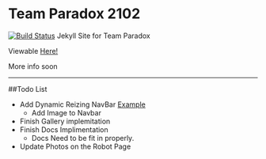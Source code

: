 # Team Paradox 2102
[![Build Status](https://travis-ci.org/Paradox2102/paradox2102.github.io.svg?branch=master)](https://travis-ci.org/Paradox2102/paradox2102.github.io)
Jekyll Site for Team Paradox

Viewable [Here!](http://sdarobotics.org)

More info soon

---

##Todo List

-   Add Dynamic Reizing NavBar [Example](http://www.bootply.com/109943)
    - Add Image to Navbar
-   Finish Gallery implemitation
-   Finish Docs Implimentation
    - Docs Need to be fit in properly.
-   Update Photos on the Robot Page
